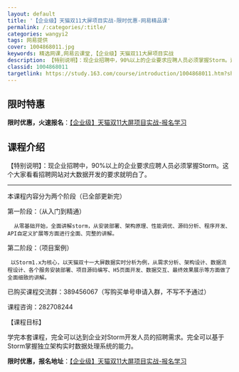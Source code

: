 ```yaml
---
layout: default
title: '【企业级】天猫双11大屏项目实战-限时优惠-网易精品课'
permalink: /:categories/:title/
categories: wangyi2
tags: 网易提供
cover: 1004868011.jpg
keywords: 精选网课,网易云课堂,【企业级】天猫双11大屏项目实战
description: 【特别说明】：现企业招聘中，90%以上的企业要求应聘人员必须掌握Storm。这个大家看看招聘网站对大数据开发的要求就明白
classid: 1004868011
targetlink: https://study.163.com/course/introduction/1004868011.htm?share=1&shareId=1025206652&utm_campaign=share&utm_medium=iphoneShare&utm_source=&utm_u=1025206652
---
```


## 限时特惠

**限时优惠，火速报名**：[【企业级】天猫双11大屏项目实战-报名学习](https://study.163.com/course/introduction/1004868011.htm?share=1&shareId=1025206652&utm_campaign=share&utm_medium=iphoneShare&utm_source=&utm_u=1025206652)

## 课程介绍

【特别说明】：现企业招聘中，90%以上的企业要求应聘人员必须掌握Storm。这个大家看看招聘网站对大数据开发的要求就明白了。

------------------------------------------------------

本课程内容分为两个阶段（已全部更新完）

第一阶段：（从入门到精通）

      从零基础开始，全面讲解storm，从安装部署、架构原理、性能调优、源码分析、程序开发、API自定义扩展等方面进行全面、完整的讲解。



第二阶段：（项目案例）

     以Storm1.x为核心，以天猫双十一大屏数据实时分析为例，从需求分析、架构设计、数据流程设计、各个服务安装部署、项目源码编写、H5页面开发、数据交互、最终效果展示等方面做了全面细致的讲解。

       

已购买课程交流群：389456067（写购买单号申请入群，不写不予通过）

课程咨询：282708244

【课程目标】

学完本套课程，完全可以达到企业对Storm开发人员的招聘需求。完全可以基于Storm掌握独立架构实时数据处理系统的能力。

**限时优惠，报名地址**：[【企业级】天猫双11大屏项目实战-报名学习](https://study.163.com/course/introduction/1004868011.htm?share=1&shareId=1025206652&utm_campaign=share&utm_medium=iphoneShare&utm_source=&utm_u=1025206652)


